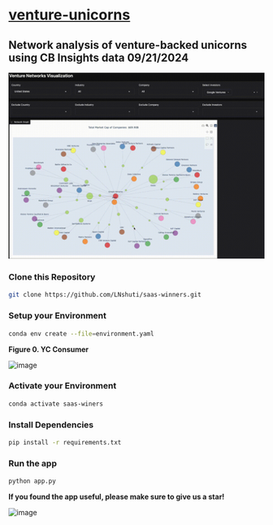 # [venture-unicorns](https://leoncensh-networkx-saas.hf.space/)

## Network analysis of venture-backed unicorns using CB Insights data 09/21/2024

![nets](googleventures1080.gif)

### Clone this Repository

```bash
git clone https://github.com/LNshuti/saas-winners.git
```

### Setup your Environment
```bash
conda env create --file=environment.yaml
```

**Figure 0. YC Consumer** 

![image](https://github.com/user-attachments/assets/728df22f-db7d-4fda-83e1-56a04fbd02af)


### Activate your Environment
```bash
conda activate saas-winers
```

### Install Dependencies
```bash 
pip install -r requirements.txt
```

### Run the **app** 
```bash
python app.py
```
**If you found the app useful, please make sure to give us a star!**

![image](https://github.com/user-attachments/assets/9259c9c9-2930-4071-b9d5-780e6ffe3d40)
